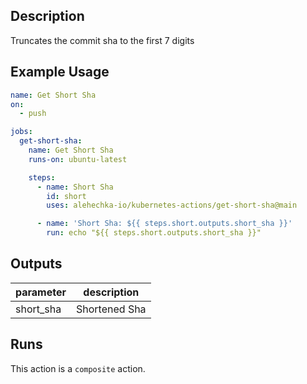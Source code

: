 <!-- action-docs-description -->
## Description

Truncates the commit sha to the first 7 digits


<!-- action-docs-description -->

## Example Usage

```yaml
name: Get Short Sha
on:
  - push

jobs:
  get-short-sha:
    name: Get Short Sha
    runs-on: ubuntu-latest

    steps:
      - name: Short Sha
        id: short
        uses: alehechka-io/kubernetes-actions/get-short-sha@main

      - name: 'Short Sha: ${{ steps.short.outputs.short_sha }}'
        run: echo "${{ steps.short.outputs.short_sha }}"
```

<!-- action-docs-inputs -->

<!-- action-docs-inputs -->

<!-- action-docs-outputs -->
## Outputs

| parameter | description |
| - | - |
| short_sha | Shortened Sha |



<!-- action-docs-outputs -->

<!-- action-docs-runs -->
## Runs

This action is a `composite` action.


<!-- action-docs-runs -->
